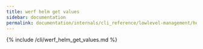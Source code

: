 ```yaml
---
title: werf helm get values
sidebar: documentation
permalink: documentation/internals/cli_reference/lowlevel-management/helm/get/values.html
---
```


{% include /cli/werf_helm_get_values.md %}
